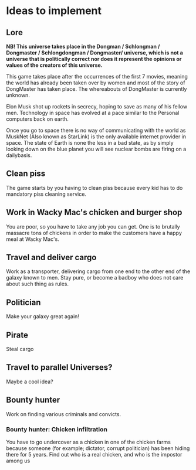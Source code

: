 # Ideas to implement

## Lore

**NB! This universe takes place in the Dongman / Schlongman / Dongmaster / Schlongdongman / Dongmaster/ universe, which is not a universe that is politically correct nor does it represent the opinions or values of the creators of this universe.**

This game takes place after the occurrences of the first 7 movies, meaning the world has already been taken over by women and most of the story of DongMaster has taken place. The whereabouts of DongMaster is currently unknown.

Elon Musk shot up rockets in secrecy, hoping to save as many of his fellow men.
Technology in space has evolved at a pace similar to the Personal computers back on earth.

Once you go to space there is no way of communicating with the world as MuskNet (Also known as StarLink) is the only available internet provider in space.
The state of Earth is none the less in a bad state, as by simply looking down on the blue planet you will see nuclear bombs are firing on a dailybasis.

## Clean piss

The game starts by you having to clean piss because every kid has to do mandatory piss cleaning service.

## Work in Wacky Mac's chicken and burger shop

You are poor, so you have to take any job you can get. One is to brutally massacre tons of chickens in order to make the customers have a happy meal at Wacky Mac's.

## Travel and deliver cargo

Work as a transporter, delivering cargo from one end to the other end of the galaxy known to men.
Stay pure, or become a badboy who does not care about such thing as rules.


## Politician

Make your galaxy great again!

## Pirate

Steal cargo

## Travel to parallel Universes?

Maybe a cool idea?

## Bounty hunter

Work on finding various criminals and convicts.

### Bounty hunter: Chicken infiltration

You have to go undercover as a chicken in one of the chicken farms because someone (for example; dictator, corrupt politician) has been hiding there for 5 years.
Find out who is a real chicken, and who is the impostor among us
